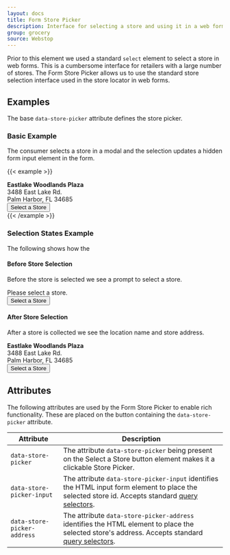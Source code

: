 ```yaml
---
layout: docs
title: Form Store Picker
description: Interface for selecting a store and using it in a web form.
group: grocery
source: Webstop
---
```


Prior to this element we used a standard `select` element to select a store in web forms.
This is a cumbersome interface for retailers with a large number of stores. 
The Form Store Picker allows us to use the standard store selection interface used in the 
store locator in web forms. 



## Examples

The base `data-store-picker` attribute defines the store picker.

### Basic Example

The consumer selects a store in a modal and the selection updates a hidden form input element in the form.

{{< example >}}
<input type="hidden" name="store-id" id="store-id" >
<div class="input-group mb-3">
  <div class="form-control" id="store-address" aria-label="Selected Store Address" aria-describedby="store-button">
  <strong>Eastlake Woodlands Plaza</strong><br>
  3488 East Lake Rd.<br>
  Palm Harbor, FL 34685
  </div>
  <button class="btn btn-outline-primary" type="button" id="store-button"
    data-store-picker 
    data-store-picker-input="#store-id"
    data-store-picker-address="#store-address"
  >Select a Store</button>
</div>
{{< /example >}}

### Selection States Example

The following shows how the 


#### Before Store Selection

Before the store is selected we see a prompt to select a store.

<div class="input-group mb-3">
  <div class="form-control" id="store-address-2" aria-label="Selected Store Address" aria-describedby="store-button-2">
    Please select a store.
  </div>
  <button class="btn btn-outline-primary" type="button" id="store-button-2"
    data-store-picker 
    data-store-picker-input="#store-id-2"
    data-store-picker-address="#store-address-2"
  >Select a Store</button>
</div>

#### After Store Selection

After a store is collected we see the location name and store address.

<div class="input-group mb-3">
  <div class="form-control" id="store-address-3" aria-label="Selected Store Address" aria-describedby="store-button-3">
  <strong>Eastlake Woodlands Plaza</strong><br>
  3488 East Lake Rd.<br>
  Palm Harbor, FL 34685
  </div>
  <button class="btn btn-outline-primary" type="button" id="store-button-3"
    data-store-picker 
    data-store-picker-input="#store-id-3"
    data-store-picker-address="#store-address-3"
  >Select a Store</button>
</div>

## Attributes

The following attributes are used by the Form Store Picker to enable rich functionality. These are placed on the button containing the `data-store-picker` attribute.

| Attribute                   | Description                                                                                                                                                         |
|-----------------------------|---------------------------------------------------------------------------------------------------------------------------------------------------------------------|
| `data-store-picker`         | The attribute `data-store-picker` being present on the Select a Store button element makes it a clickable Store Picker.                                             |
| `data-store-picker-input`   | The attribute `data-store-picker-input` identifies the HTML input form element to place the selected store id. Accepts standard [query selectors][query-selectors]. |
| `data-store-picker-address` | The attribute `data-store-picker-address` identifies the HTML element to place the selected store's address. Accepts standard [query selectors][query-selectors].   |

[query-selectors]: https://developer.mozilla.org/en-US/docs/Web/API/Document_object_model/Locating_DOM_elements_using_selectors
